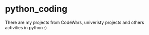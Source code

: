 # python_coding
There are my projects from CodeWars, univeristy projects and others activities in python :) 
